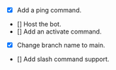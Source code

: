 
- [x] Add a ping command.
- [] Host the bot.
- [] Add an activate command.
- [x] Change branch name to main.
- [] Add slash command support.
